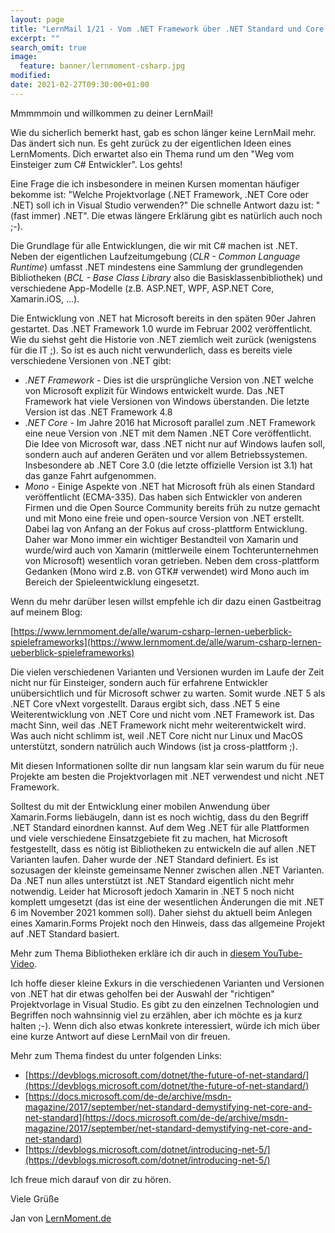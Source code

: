 ```yaml
---
layout: page
title: "LernMail 1/21 - Vom .NET Framework über .NET Standard und Core zu .NET 5"
excerpt: ""
search_omit: true
image:
  feature: banner/lernmoment-csharp.jpg
modified:
date: 2021-02-27T09:30:00+01:00
---
```


Mmmmmoin und willkommen zu deiner LernMail!

Wie du sicherlich bemerkt hast, gab es schon länger keine LernMail mehr. Das ändert sich nun. Es geht zurück zu der eigentlichen Ideen eines LernMoments. Dich erwartet also ein Thema rund um den "Weg vom Einsteiger zum C# Entwickler". Los gehts!

Eine Frage die ich insbesondere in meinen Kursen momentan häufiger bekomme ist: "Welche Projektvorlage (.NET Framework, .NET Core oder .NET) soll ich in Visual Studio verwenden?" Die schnelle Antwort dazu ist: "(fast immer) .NET". Die etwas längere Erklärung gibt es natürlich auch noch ;-).

Die Grundlage für alle Entwicklungen, die wir mit C# machen ist .NET. Neben der eigentlichen Laufzeitumgebung (*CLR - Common Language Runtime*) umfasst .NET mindestens eine Sammlung der grundlegenden Bibliotheken (*BCL - Base Class Library* also die Basisklassenbibliothek) und verschiedene App-Modelle (z.B. ASP.NET, WPF, ASP.NET Core, Xamarin.iOS, ...).

Die Entwicklung von .NET hat Microsoft bereits in den späten 90er Jahren gestartet. Das .NET Framework 1.0 wurde im Februar 2002 veröffentlicht. Wie du siehst geht die Historie von .NET ziemlich weit zurück (wenigstens für die IT ;). So ist es auch nicht verwunderlich, dass es bereits viele verschiedene Versionen von .NET gibt:
- *.NET Framework* - Dies ist die ursprüngliche Version von .NET welche von Microsoft explizit für Windows entwickelt wurde. Das .NET Framework hat viele Versionen von Windows überstanden. Die letzte Version ist das .NET Framework 4.8
- *.NET Core* - Im Jahre 2016 hat Microsoft parallel zum .NET Framework eine neue Version von .NET mit dem Namen .NET Core veröffentlicht. Die Idee von Microsoft war, dass .NET nicht nur auf Windows laufen soll, sondern auch auf anderen Geräten und vor allem Betriebssystemen. Insbesondere ab .NET Core 3.0 (die letzte offizielle Version ist 3.1) hat das ganze Fahrt aufgenommen.
- *Mono* - Einige Aspekte von .NET hat Microsoft früh als einen Standard veröffentlicht (ECMA-335). Das haben sich Entwickler von anderen Firmen und die Open Source Community bereits früh zu nutze gemacht und mit Mono eine freie und open-source Version von .NET erstellt. Dabei lag von Anfang an der Fokus auf cross-plattform Entwicklung. Daher war Mono immer ein wichtiger Bestandteil von Xamarin und wurde/wird auch von Xamarin (mittlerweile einem Tochterunternehmen von Microsoft) wesentlich voran getrieben. Neben dem cross-plattform Gedanken (Mono wird z.B. von GTK# verwendet) wird Mono auch im Bereich der Spieleentwicklung eingesetzt.

Wenn du mehr darüber lesen willst empfehle ich dir dazu einen Gastbeitrag auf meinem Blog:

[https://www.lernmoment.de/alle/warum-csharp-lernen-ueberblick-spieleframeworks](https://www.lernmoment.de/alle/warum-csharp-lernen-ueberblick-spieleframeworks) 

Die vielen verschiedenen Varianten und Versionen wurden im Laufe der Zeit nicht nur für Einsteiger, sondern auch für erfahrene Entwickler unübersichtlich und für Microsoft schwer zu warten. Somit wurde .NET 5 als .NET Core vNext vorgestellt. Daraus ergibt sich, dass .NET 5 eine Weiterentwicklung von .NET Core und nicht vom .NET Framework ist. Das macht Sinn, weil das .NET Framework nicht mehr weiterentwickelt wird. Was auch nicht schlimm ist, weil .NET Core nicht nur Linux und MacOS unterstützt, sondern natrülich auch Windows (ist ja cross-plattform ;).

Mit diesen Informationen sollte dir nun langsam klar sein warum du für neue Projekte am besten die Projektvorlagen mit .NET verwendest und nicht .NET Framework.

Solltest du mit der Entwicklung einer mobilen Anwendung über Xamarin.Forms liebäugeln, dann ist es noch wichtig, dass du den Begriff .NET Standard einordnen kannst. Auf dem Weg .NET für alle Plattformen und viele verschiedene Einsatzgebiete fit zu machen, hat Microsoft festgestellt, dass es nötig ist Bibliotheken zu entwickeln die auf allen .NET Varianten laufen. Daher wurde der .NET Standard definiert. Es ist sozusagen der kleinste gemeinsame Nenner zwischen allen .NET Varianten. Da .NET nun alles unterstützt ist .NET Standard eigentlich nicht mehr notwendig. Leider hat Microsoft jedoch Xamarin in .NET 5 noch nicht komplett umgesetzt (das ist eine der wesentlichen Änderungen die mit .NET 6 im November 2021 kommen soll). Daher siehst du aktuell beim Anlegen eines Xamarin.Forms Projekt noch den Hinweis, dass das allgemeine Projekt auf .NET Standard basiert.

Mehr zum Thema Bibliotheken erkläre ich dir auch in [diesem YouTube-Video](https://www.youtube.com/watch?v=xhD1HCVj5V0&t=1661s).

Ich hoffe dieser kleine Exkurs in die verschiedenen Varianten und Versionen von .NET hat dir etwas geholfen bei der Auswahl der "richtigen" Projektvorlage in Visual Studio. Es gibt zu den einzelnen Technologien und Begriffen noch wahnsinnig viel zu erzählen, aber ich möchte es ja kurz halten ;-). Wenn dich also etwas konkrete interessiert, würde ich mich über eine kurze Antwort auf diese LernMail von dir freuen.

Mehr zum Thema findest du unter folgenden Links:

- [https://devblogs.microsoft.com/dotnet/the-future-of-net-standard/](https://devblogs.microsoft.com/dotnet/the-future-of-net-standard/)
- [https://docs.microsoft.com/de-de/archive/msdn-magazine/2017/september/net-standard-demystifying-net-core-and-net-standard](https://docs.microsoft.com/de-de/archive/msdn-magazine/2017/september/net-standard-demystifying-net-core-and-net-standard)
- [https://devblogs.microsoft.com/dotnet/introducing-net-5/](https://devblogs.microsoft.com/dotnet/introducing-net-5/)


Ich freue mich darauf von dir zu hören.

Viele Grüße

Jan von [LernMoment.de](https://www.lernmoment.de)
